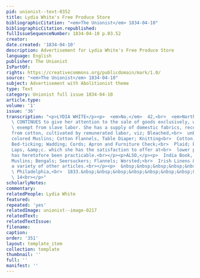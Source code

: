 ```yaml
---
pid: unionist--text-0352
title: Lydia White's Free Produce Store
bibliographicCitation: "<em>The Unionist</em> 1834-04-10"
bibliographicCitation.republished: 
fullIssueSequenceNumber: 1834-04-10 p.03.52
creator: 
date.created: '1834-04-10'
description: Advertisement for Lydia White's Free Produce Store
language: English
publisher: The Unionist
IsPartOf: 
rights: https://creativecommons.org/publicdomain/mark/1.0/
source: "<em>The Unionist</em> 1834-04-10"
subject: Advertisement with Abolitionist theme
type: Text
category: Unionist full issue 1834-04-10
article.type: 
volume: '1'
issue: '36'
transcription: "<p>LYDIA WHITE</p><p>  <em>No.</em>  42,<br>  <em>North Fourth Street,</em></p><p>
  \ CONTINUES to give her attention to the sale of goods exclusively, which are<br>
  \ exempt from slave labor. She has a supply of domestic fabrics, recently<br>  manufactured
  from cotton, cultivated by remunerated labor, viz; Bleached,<br>  unbleached and
  colored Muslins; Cotton Flannels, Table Diaper; Knitting<br>  Cotton, Cords; Plaid;
  Bed-ticking; Wadding; Cords; Apron and Furniture Check;<br>  Plaid; Bed-Ticking;
  Laps, &amp;c. which she has the satisfaction to offer at<br>  lower prices than
  has heretofore been practicable.<br></p><p>ALSO,</p><p>  India Book, Mull and Nansook
  Muslins; Bengals; Seersuckers; Flannels; Worsted;<br>  Irish Linens &amp;c. with
  a variety of other articles.<br></p><p>  &nbsp;&nbsp;&nbsp;&nbsp;&nbsp;&nbsp;&nbsp;&nbsp;&nbsp;&nbsp;&nbsp;<br>
  \ Philadelphia,<br>  1833.&nbsp;&nbsp;&nbsp;&nbsp;&nbsp;&nbsp;&nbsp;&nbsp;&nbsp;&nbsp;&nbsp;&nbsp;&nbsp;&nbsp;&nbsp;&nbsp;&nbsp;&nbsp;&nbsp;&nbsp;&nbsp;&nbsp;&nbsp;&nbsp;&nbsp;&nbsp;&nbsp;&nbsp;&nbsp;&nbsp;&nbsp;&nbsp;&nbsp;&nbsp;&nbsp;&nbsp;&nbsp;&nbsp;&nbsp;&nbsp;&nbsp;&nbsp;&nbsp;&nbsp;&nbsp;&nbsp;&nbsp;&nbsp;&nbsp;&nbsp;&nbsp;&nbsp;<br>
  \ 14<br></p>"
scholarlyNotes: 
commentary: 
relatedPeople: Lydia White
featured: 
repeated: 'yes'
relatedImage: unionist--image-0217
relatedText: 
relatedTextIssue: 
filename: 
caption: 
order: '351'
layout: template_item
collection: template
thumbnail: ''
full: ''
manifest: ''
---
```

